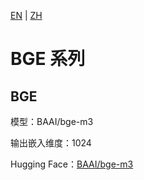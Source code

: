 [EN](../../../../en/general_embedding/text_embedding/bge_series/README.md) | [ZH](README.md)

# BGE 系列

## BGE

模型：BAAI/bge-m3

输出嵌入维度：1024

Hugging Face：[BAAI/bge-m3](https://huggingface.co/BAAI/bge-m3) 
